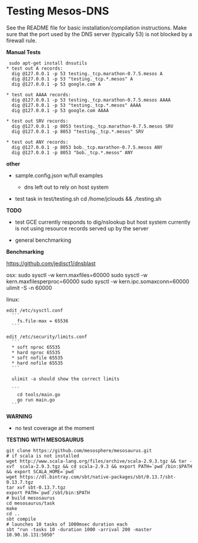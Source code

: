 Testing Mesos-DNS
=========

See the README file for basic installation/compilation instructions. 
Make sure that the port used by the DNS server (typically 53) is not blocked by a firewall rule. 

__Manual Tests__
``` 
 sudo apt-get install dnsutils
* test out A records:
  dig @127.0.0.1 -p 53 testing._tcp.marathon-0.7.5.mesos A
  dig @127.0.0.1 -p 53 "testing._tcp.*.mesos" A
  dig @127.0.0.1 -p 53 google.com A

* test out AAAA records:
  dig @127.0.0.1 -p 53 testing._tcp.marathon-0.7.5.mesos AAAA
  dig @127.0.0.1 -p 53 "testing._tcp.*.mesos" AAAA
  dig @127.0.0.1 -p 53 google.com AAAA

* test out SRV records:
  dig @127.0.0.1 -p 8053 testing._tcp.marathon-0.7.5.mesos SRV
  dig @127.0.0.1 -p 8053 "testing._tcp.*.mesos" SRV

* test out ANY records:
  dig @127.0.0.1 -p 8053 bob._tcp.marathon-0.7.5.mesos ANY
  dig @127.0.0.1 -p 8053 "bob._tcp.*.mesos" ANY
``` 

__other__

* sample.config.json w/full examples
  - dns left out to rely on host system

* test task in test/testing.sh
  cd /home/jclouds && ./testing.sh

__TODO__

* test GCE currently responds to dig/nslookup but host system currently
  is not using resource records served up by the server

* general benchmarking

__Benchmarking__

  https://github.com/jedisct1/dnsblast

  osx:
    sudo sysctl -w kern.maxfiles=60000
    sudo sysctl -w kern.maxfilesperproc=60000
    sudo sysctl -w kern.ipc.somaxconn=60000
    ulimit -S -n 60000

  linux:

    edit /etc/sysctl.conf 
      ```
        fs.file-max = 65536
      ```

    edit /etc/security/limits.conf
      ```
      * soft nproc 65535
      * hard nproc 65535
      * soft nofile 65535
      * hard nofile 65535
      ```

      ulimit -a should show the correct limits

      ```
        cd tools/main.go
        go run main.go
      ```
       
__WARNING__

* no test coverage at the moment


__TESTING WITH MESOSAURUS__
 ```
git clone https://github.com/mesosphere/mesosaurus.git
# if scala is not installed
wget http://www.scala-lang.org/files/archive/scala-2.9.3.tgz && tar -xvf  scala-2.9.3.tgz && cd scala-2.9.3 && export PATH=`pwd`/bin:$PATH && export SCALA_HOME=`pwd`
wget https://dl.bintray.com/sbt/native-packages/sbt/0.13.7/sbt-0.13.7.tgz
tar xvf sbt-0.13.7.tgz 
export PATH=`pwd`/sbt/bin:$PATH
# build mesosaurus
cd mesosaurus/task
make
cd ..
sbt compile
# launches 10 tasks of 1000msec duration each
sbt "run -tasks 10 -duration 1000 -arrival 200 -master 10.90.16.131:5050"
 ```
